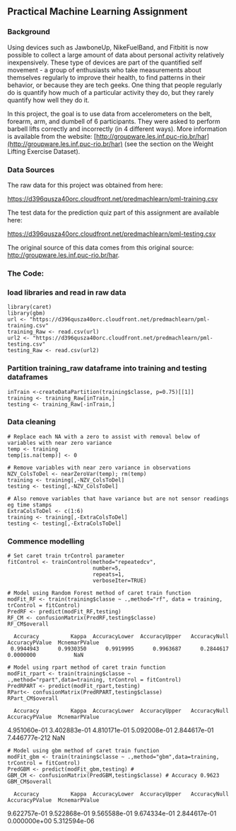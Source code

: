 ## Practical Machine Learning Assignment

### Background
Using devices such as JawboneUp, NikeFuelBand, and Fitbitit is now possible to collect a large amount of data about personal activity relatively inexpensively. These type of devices are part of the quantified self movement - a group of enthusiasts who take measurements about themselves regularly to improve their health, to find patterns in
their behavior, or because they are tech geeks. One thing that people regularly do is quantify how much of a particular activity they do, but they rarely quantify how well they do it.  
   
In this project, the goal is to use data from accelerometers on the belt, forearm, arm, and dumbell of 6 participants. They were asked to perform barbell lifts correctly and incorrectly (in 4 different ways). More information is available from the website: [http://groupware.les.inf.puc-rio.br/har](http://groupware.les.inf.puc-rio.br/har) (see the section on the Weight Lifting Exercise Dataset).   

### Data Sources
The raw data for this project was obtained from here:

https://d396qusza40orc.cloudfront.net/predmachlearn/pml-training.csv

The test data for the prediction quiz part of this assignment are available here:

https://d396qusza40orc.cloudfront.net/predmachlearn/pml-testing.csv

The original source of this data comes from this original source: http://groupware.les.inf.puc-rio.br/har. 

### The Code:

### load libraries and read in raw data
```
library(caret)
library(gbm)
url <- "https://d396qusza40orc.cloudfront.net/predmachlearn/pml-training.csv"
training_Raw <- read.csv(url)
url2 <- "https://d396qusza40orc.cloudfront.net/predmachlearn/pml-testing.csv"
testing_Raw <- read.csv(url2)
```

### Partition training_raw dataframe into training and testing dataframes
```
inTrain <-createDataPartition(training$classe, p=0.75)[[1]]
training <- training_Raw[inTrain,]
testing <- training_Raw[-inTrain,]
```
### Data cleaning
```
# Replace each NA with a zero to assist with removal below of variables with near zero variance
temp <- training
temp[is.na(temp)] <- 0

# Remove variables with near zero variance in observations
NZV_ColsToDel <- nearZeroVar(temp); rm(temp)
training <- training[,-NZV_ColsToDel]
testing <- testing[,-NZV_ColsToDel]

# Also remove variables that have variance but are not sensor readings eg time stamps
ExtraColsToDel <- c(1:6)
training <- training[,-ExtraColsToDel]
testing <- testing[,-ExtraColsToDel]
```
### Commence modelling
```
# Set caret train trControl parameter
fitControl <- trainControl(method="repeatedcv",
                           number=5,
                           repeats=1,
                           verboseIter=TRUE)

# Model using Random Forest method of caret train function
modFit_RF <- train(training$classe ~ .,method="rf", data = training, trControl = fitControl)
PredRF <- predict(modFit_RF,testing)
RF_CM <- confusionMatrix(PredRF,testing$classe)
RF_CM$overall
```
      Accuracy          Kappa  AccuracyLower  AccuracyUpper   AccuracyNull AccuracyPValue  McnemarPValue 
     0.9944943      0.9930350      0.9919995      0.9963687      0.2844617      0.0000000            NaN
```
# Model using rpart method of caret train function
modFit_rpart <- train(training$classe ~ .,method="rpart",data=training, trControl = fitControl)
PredRPART <- predict(modFit_rpart,testing)
RPart<- confusionMatrix(PredRPART,testing$classe)
RPart_CM$overall
```
      Accuracy          Kappa  AccuracyLower  AccuracyUpper   AccuracyNull AccuracyPValue  McnemarPValue 
  4.951060e-01   3.402883e-01   4.810171e-01   5.092008e-01   2.844617e-01  7.446777e-212            NaN
```
# Model using gbm method of caret train function
modFit_gbm <- train(training$classe ~ .,method="gbm",data=training, trControl = fitControl)
PredGBM <- predict(modFit_gbm,testing) #
GBM_CM <- confusionMatrix(PredGBM,testing$classe) # Accuracy 0.9623
GBM_CM$overall
```
      Accuracy          Kappa  AccuracyLower  AccuracyUpper   AccuracyNull AccuracyPValue  McnemarPValue 
  9.622757e-01   9.522868e-01   9.565588e-01   9.674334e-01   2.844617e-01   0.000000e+00   5.312594e-06
